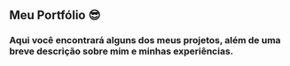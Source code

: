 ## Meu Portfólio 😎  

### Aqui você encontrará alguns dos meus projetos, além de uma breve descrição sobre mim e minhas experiências.  
